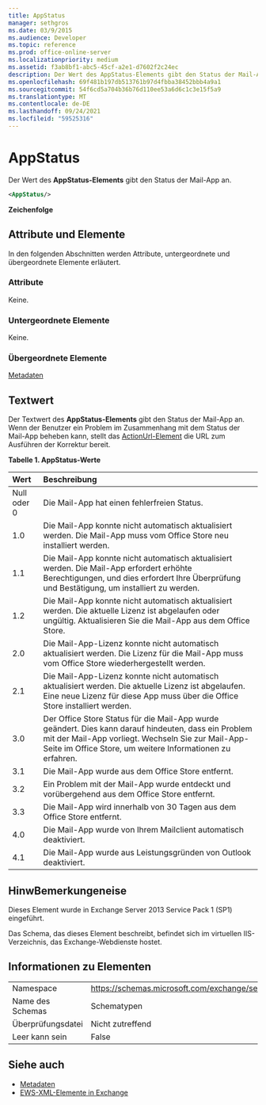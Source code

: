 ```yaml
---
title: AppStatus
manager: sethgros
ms.date: 03/9/2015
ms.audience: Developer
ms.topic: reference
ms.prod: office-online-server
ms.localizationpriority: medium
ms.assetid: f3ab8bf1-abc5-45cf-a2e1-d7602f2c24ec
description: Der Wert des AppStatus-Elements gibt den Status der Mail-App an.
ms.openlocfilehash: 69f481b197db513761b97d4fbba38452bbb4a9a1
ms.sourcegitcommit: 54f6cd5a704b36b76d110ee53a6d6c1c3e15f5a9
ms.translationtype: MT
ms.contentlocale: de-DE
ms.lasthandoff: 09/24/2021
ms.locfileid: "59525316"
---
```

# <a name="appstatus"></a>AppStatus

Der Wert des **AppStatus-Elements** gibt den Status der Mail-App an. 
  
```XML
<AppStatus/>
```

 **Zeichenfolge**
## <a name="attributes-and-elements"></a>Attribute und Elemente

In den folgenden Abschnitten werden Attribute, untergeordnete und übergeordnete Elemente erläutert.
  
### <a name="attributes"></a>Attribute

Keine.
  
### <a name="child-elements"></a>Untergeordnete Elemente

Keine.
  
### <a name="parent-elements"></a>Übergeordnete Elemente

[Metadaten](metadata-ex15websvcsotherref.md)
  
## <a name="text-value"></a>Textwert

Der Textwert des **AppStatus-Elements** gibt den Status der Mail-App an. Wenn der Benutzer ein Problem im Zusammenhang mit dem Status der Mail-App beheben kann, stellt das [ActionUrl-Element](actionurl.md) die URL zum Ausführen der Korrektur bereit. 
  
**Tabelle 1. AppStatus-Werte**

|**Wert**|**Beschreibung**|
|:-----|:-----|
|Null oder 0  <br/> |Die Mail-App hat einen fehlerfreien Status.  <br/> |
|1.0  <br/> |Die Mail-App konnte nicht automatisch aktualisiert werden. Die Mail-App muss vom Office Store neu installiert werden.  <br/> |
|1.1  <br/> |Die Mail-App konnte nicht automatisch aktualisiert werden. Die Mail-App erfordert erhöhte Berechtigungen, und dies erfordert Ihre Überprüfung und Bestätigung, um installiert zu werden.  <br/> |
|1.2  <br/> |Die Mail-App konnte nicht automatisch aktualisiert werden. Die aktuelle Lizenz ist abgelaufen oder ungültig. Aktualisieren Sie die Mail-App aus dem Office Store.  <br/> |
|2.0  <br/> |Die Mail-App-Lizenz konnte nicht automatisch aktualisiert werden. Die Lizenz für die Mail-App muss vom Office Store wiederhergestellt werden.  <br/> |
|2.1  <br/> |Die Mail-App-Lizenz konnte nicht automatisch aktualisiert werden. Die aktuelle Lizenz ist abgelaufen. Eine neue Lizenz für diese App muss über die Office Store installiert werden.  <br/> |
|3.0  <br/> |Der Office Store Status für die Mail-App wurde geändert. Dies kann darauf hindeuten, dass ein Problem mit der Mail-App vorliegt. Wechseln Sie zur Mail-App-Seite im Office Store, um weitere Informationen zu erfahren.  <br/> |
|3.1  <br/> |Die Mail-App wurde aus dem Office Store entfernt.  <br/> |
|3.2  <br/> |Ein Problem mit der Mail-App wurde entdeckt und vorübergehend aus dem Office Store entfernt.  <br/> |
|3.3  <br/> |Die Mail-App wird innerhalb von 30 Tagen aus dem Office Store entfernt.  <br/> |
|4.0  <br/> |Die Mail-App wurde von Ihrem Mailclient automatisch deaktiviert.  <br/> |
|4.1  <br/> |Die Mail-App wurde aus Leistungsgründen von Outlook deaktiviert.  <br/> |
   
## <a name="remarks"></a>HinwBemerkungeneise

Dieses Element wurde in Exchange Server 2013 Service Pack 1 (SP1) eingeführt.
  
Das Schema, das dieses Element beschreibt, befindet sich im virtuellen IIS-Verzeichnis, das Exchange-Webdienste hostet.
  
## <a name="element-information"></a>Informationen zu Elementen

|||
|:-----|:-----|
|Namespace  <br/> | https://schemas.microsoft.com/exchange/services/2006/types  <br/> |
|Name des Schemas  <br/> |Schematypen  <br/> |
|Überprüfungsdatei  <br/> |Nicht zutreffend  <br/> |
|Leer kann sein  <br/> |False  <br/> |
   
## <a name="see-also"></a>Siehe auch

- [Metadaten](metadata-ex15websvcsotherref.md)
- [EWS-XML-Elemente in Exchange](ews-xml-elements-in-exchange.md)

